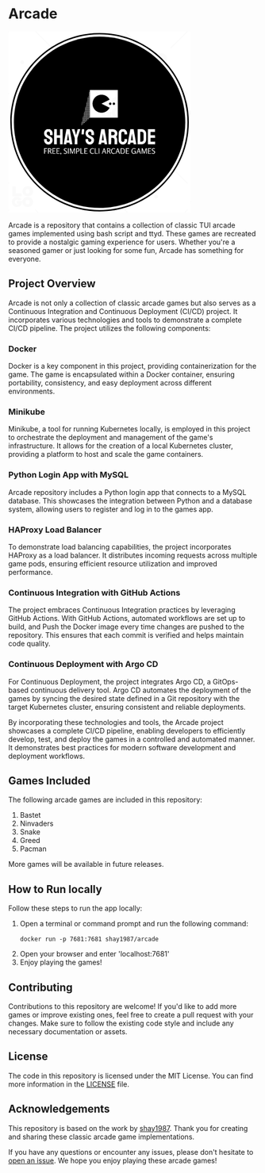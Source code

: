 # Arcade

![Arcade Logo](logo.png)

Arcade is a repository that contains a collection of classic TUI arcade games implemented using bash script and ttyd. These games are recreated to provide a nostalgic gaming experience for users. Whether you're a seasoned gamer or just looking for some fun, Arcade has something for everyone.

## Project Overview

Arcade is not only a collection of classic arcade games but also serves as a Continuous Integration and Continuous Deployment (CI/CD) project. It incorporates various technologies and tools to demonstrate a complete CI/CD pipeline. The project utilizes the following components:

### Docker

Docker is a key component in this project, providing containerization for the game. The game is encapsulated within a Docker container, ensuring portability, consistency, and easy deployment across different environments.

### Minikube

Minikube, a tool for running Kubernetes locally, is employed in this project to orchestrate the deployment and management of the game's infrastructure. It allows for the creation of a local Kubernetes cluster, providing a platform to host and scale the game containers.

### Python Login App with MySQL

Arcade repository includes a Python login app that connects to a MySQL database. This showcases the integration between Python and a database system, allowing users to register and log in to the games app.

### HAProxy Load Balancer

To demonstrate load balancing capabilities, the project incorporates HAProxy as a load balancer. It distributes incoming requests across multiple game pods, ensuring efficient resource utilization and improved performance.

### Continuous Integration with GitHub Actions

The project embraces Continuous Integration practices by leveraging GitHub Actions. With GitHub Actions, automated workflows are set up to build, and Push the Docker image every time changes are pushed to the repository. This ensures that each commit is verified and helps maintain code quality.

### Continuous Deployment with Argo CD

For Continuous Deployment, the project integrates Argo CD, a GitOps-based continuous delivery tool. Argo CD automates the deployment of the games by syncing the desired state defined in a Git repository with the target Kubernetes cluster, ensuring consistent and reliable deployments.

By incorporating these technologies and tools, the Arcade project showcases a complete CI/CD pipeline, enabling developers to efficiently develop, test, and deploy the games in a controlled and automated manner. It demonstrates best practices for modern software development and deployment workflows.

## Games Included

The following arcade games are included in this repository:

1. Bastet
2. Ninvaders
3. Snake
4. Greed
5. Pacman

More games will be available in future releases.

## How to Run locally

Follow these steps to run the app locally:

1. Open a terminal or command prompt and run the following command:
   ```
   docker run -p 7681:7681 shay1987/arcade
   ```
2. Open your browser and enter 'localhost:7681'  
3. Enjoy playing the games!

## Contributing

Contributions to this repository are welcome! If you'd like to add more games or improve existing ones, feel free to create a pull request with your changes. Make sure to follow the existing code style and include any necessary documentation or assets.

## License

The code in this repository is licensed under the MIT License. You can find more information in the [LICENSE](LICENSE) file.

## Acknowledgements

This repository is based on the work by [shay1987](https://github.com/shay1987). Thank you for creating and sharing these classic arcade game implementations.

If you have any questions or encounter any issues, please don't hesitate to [open an issue](https://github.com/shay1987/Arcade/issues). We hope you enjoy playing these arcade games!
